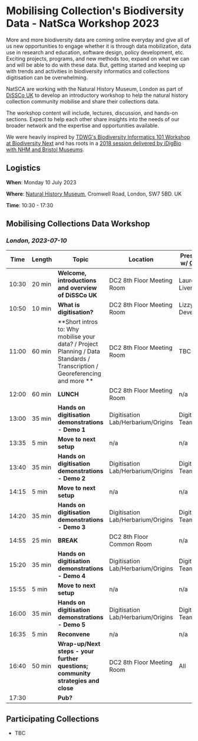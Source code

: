 # Mobilising Collection's Biodiversity Data - NatSca Workshop 2023
More and more biodiversity data are coming online everyday and give all of us new opportunities to engage whether it is through data mobilization, data use in research and education, software design, policy development, etc. Exciting projects, programs, and new methods too, expand on what we can and will be able to do with these data. But, getting started and keeping up with trends and activities in biodiversity informatics and collections digitisation can be overwhelming.

NatSCA are working with the Natural History Museum, London  as part of [DiSSCo UK](https://www.dissco-uk.org/) to develop an introductory workshop to help the natural history collection community mobilise and share their collections data.

The workshop content will include, lectures, discussion, and hands-on sections. Expect to help each other share insights into the needs of our broader network and the expertise and opportunities available.  

We were heavily inspired by [TDWG's Biodiversity Informatics 101 Workshop at Biodiversity Next](https://github.com/tdwg/curriculum/blob/master/biodiversity-informatics-101/bi101_schedule_2019.md) and has roots in a [2018 session delivered by iDigBio with NHM and Bristol Museums](https://www.idigbio.org/wiki/index.php/UK-SWANSPracticalDigitisation).


## Logistics

**When**: Monday 10 July 2023

**Where**: [Natural History Museum](https://goo.gl/maps/oqtXQeiY8gdwxEPh8), Cromwell Road, London, SW7 5BD. UK

**Time**: 10:30 - 17:30 


## Mobilising Collections Data Workshop
### _London, 2023-07-10_
| Time | Length | Topic | Location |Presenter  w/ [ORCID](https://orcid.org/) |
| --- | --- | --- | --- | --- |
| 10:30 | 20 min | **Welcome, introductions and overview of DiSSCo UK** | DC2 8th Floor Meeting Room | Laurence Livermore |
| 10:50 | 10 min | **What is digitisation?** | DC2 8th Floor Meeting Room |Lizzy Devenish |
| 11:00 | 60 min | **Short intros to: Why mobilise your data? / Project Planning / Data Standards / Transcription / Georeferencing and more ** | DC2 8th Floor Meeting Room | TBC |
| 12:00 | 60 min | **LUNCH** | DC2 8th Floor Meeting Room | n/a |
| 13:00 | 35 min | **Hands on digitisation demonstrations - Demo 1** | Digitisation Lab/Herbarium/Origins |Digitisation Team |
| 13:35 | 5 min  | **Move to next setup** | n/a | n/a |
| 13:40 | 35 min | **Hands on digitisation demonstrations - Demo 2** | Digitisation Lab/Herbarium/Origins | Digitisation Team |
| 14:15 | 5 min  | **Move to next setup** | n/a | n/a |
| 14:20 | 35 min | **Hands on digitisation demonstrations - Demo 3** | Digitisation Lab/Herbarium/Origins |Digitisation Team |
| 14:55 | 25 min | **BREAK** |  DC2 8th Floor Common Room |n/a |
| 15:20 | 35 min | **Hands on digitisation demonstrations - Demo 4** | Digitisation Lab/Herbarium/Origins |Digitisation Team |
| 15:55 | 5 min  | **Move to next setup** | n/a | n/a |
| 16:00 | 35 min | **Hands on digitisation demonstrations - Demo 5** | Digitisation Lab/Herbarium/Origins |Digitisation Team |
| 16:35 | 5 min  | **Reconvene** | n/a | n/a |
| 16:40 | 50 min | **Wrap-up/Next steps - your further questions; community strategies and close** | DC2 8th Floor Meeting Room |All |
| 17:30 |  | **Pub?** |  |

## Participating Collections
- TBC

